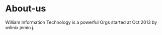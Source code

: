 # About-us
William Information Technology    is  a  powerful  Orgs  started  at  Oct 2013  by wilmix  jemin j.
